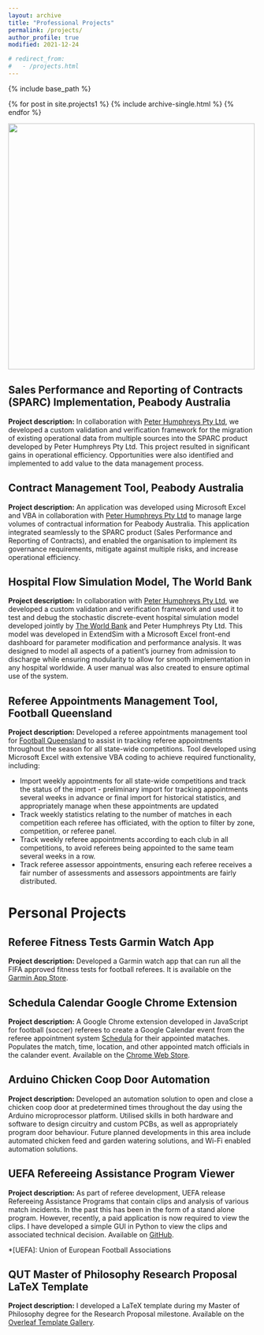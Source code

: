 ```yaml
---
layout: archive
title: "Professional Projects"
permalink: /projects/
author_profile: true
modified: 2021-12-24

# redirect_from: 
#   - /projects.html
---
```


{% include base_path %}


{% for post in site.projects1 %}
  {% include archive-single.html %}
{% endfor %}

<!-- # Professional Projects -->

<!-- ![Logo](/images/Logo1.png) -->

<!-- <img src="/images/Logo1.png" width="200" height="100"> -->

<img src="https://jack-powers.com/images/Logo1.png" width="500">


## Sales Performance and Reporting of Contracts (SPARC) Implementation, Peabody Australia
**Project description:** In collaboration with [Peter Humphreys Pty Ltd](http://www.peterhumphreys.net/), we developed a custom validation and verification framework for the migration of existing operational data from multiple sources into the SPARC product developed by Peter Humphreys Pty Ltd. This project resulted in significant gains in operational efficiency. Opportunities were also identified and implemented to add value to the data management process.

## Contract Management Tool, Peabody Australia
**Project description:** An application was developed using Microsoft Excel and VBA in collaboration with [Peter Humphreys Pty Ltd](http://www.peterhumphreys.net/) to manage large volumes of contractual information for Peabody Australia. This application integrated seamlessly to the SPARC product (Sales Performance and Reporting of Contracts), and enabled the organisation to implement its governance requirements, mitigate against multiple risks, and increase operational efficiency.

## Hospital Flow Simulation Model, The World Bank
**Project description:** In collaboration with [Peter Humphreys Pty Ltd](http://www.peterhumphreys.net/), we developed a custom validation and verification framework and used it to test and debug the stochastic discrete-event hospital simulation model developed jointly by [The World Bank](https://www.worldbank.org/) and Peter Humphreys Pty Ltd. This model was developed in ExtendSim with a Microsoft Excel front-end dashboard for parameter modification and performance analysis. It was designed to model all aspects of a patient’s journey from admission to discharge while ensuring modularity to allow for smooth implementation in any hospital worldwide. A user manual was also created to ensure optimal use of the system.

## Referee Appointments Management Tool, Football Queensland
**Project description:** Developed a referee appointments management tool for [Football Queensland](https://footballqueensland.com.au/) to assist in tracking referee appointments throughout the season for all state-wide competitions. Tool developed using Microsoft Excel with extensive VBA coding to achieve required functionality, including:
*	Import weekly appointments for all state-wide competitions and track the status of the import - preliminary import for tracking appointments several weeks in advance or final import for historical statistics, and appropriately manage when these appointments are updated
*	Track weekly statistics relating to the number of matches in each competition each referee has officiated, with the option to filter by zone, competition, or referee panel.
*	Track weekly referee appointments according to each club in all competitions, to avoid referees being appointed to the same team several weeks in a row. 
*	Track referee assessor appointments, ensuring each referee receives a fair number of assessments and assessors appointments are fairly distributed. 

# Personal Projects
## Referee Fitness Tests Garmin Watch App
**Project description:** Developed a Garmin watch app that can run all the FIFA approved fitness tests for football referees. It is available on the [Garmin App Store](https://apps.garmin.com/en-US/apps/93e0e777-9dbf-4e46-b1d8-91d7a70e52e8).

## Schedula Calendar Google Chrome Extension
**Project description:** A Google Chrome extension developed in JavaScript for football (soccer) referees to create a Google Calendar event from the referee appointment system [Schedula](https://www.schedula.com.au/) for their appointed mataches. Populates the match, time, location, and other appointed match officials in the calander event. Available on the [Chrome Web Store](https://chrome.google.com/webstore/detail/schedula-calendar/kgdeoimicejbagodibjcagiibdppbjhb).
## Arduino Chicken Coop Door Automation
**Project description:** Developed an automation solution to open and close a chicken coop door at predetermined times throughout the day using the Arduino microprocessor platform. Utilised skills in both hardware and software to design circuitry and custom PCBs, as well as appropriately program door behaviour. Future planned developments in this area include automated chicken feed and garden watering solutions, and Wi-Fi enabled automation solutions.  

## UEFA Refereeing Assistance Program Viewer
**Project description:** As part of referee development, UEFA release Refereeing Assistance Programs that contain clips and analysis of various match incidents. In the past this has been in the form of a stand alone program. However, recently, a paid application is now required to view the clips. I have developed a simple GUI in Python to view the clips and associated technical decision. Available on [GitHub](https://github.com/jack-powers/UEFA-RAP-Viewer).

*[UEFA]: Union of European Football Associations

##  QUT Master of Philosophy Research Proposal LaTeX Template
**Project description:** I developed a LaTeX template during my Master of Philosophy degree for the Research Proposal milestone. Available on the [Overleaf Template Gallery](https://www.overleaf.com/latex/templates/queensland-university-of-technology-qut-mphil-research-proposal/cbmfdbxqnssy).
